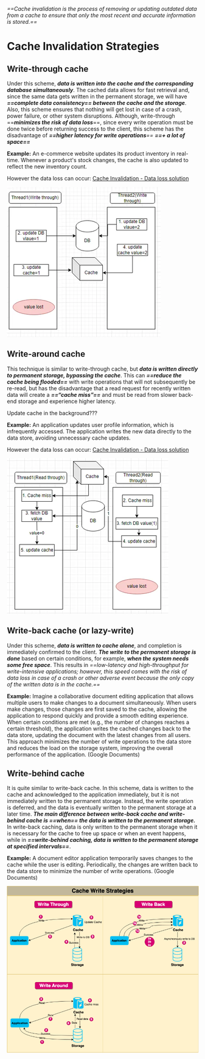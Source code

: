 *==Cache invalidation is the process of removing or updating outdated data from a cache to ensure that only the most recent and accurate information is stored.==*

# Cache Invalidation Strategies

## Write-through cache

Under this scheme, ***data is written into the cache and the corresponding database simultaneously***. The cached data allows for fast retrieval and, since the same data gets written in the permanent storage, we will have ***==complete data consistency== between the cache and the storage***. Also, this scheme ensures that nothing will get lost in case of a crash, power failure, or other system disruptions. Although, write-through ==***minimizes the risk of data loss***==, since every write operation must be done twice before returning success to the client, this scheme has the disadvantage of ***==higher latency for write operations**==* ***==+ a lot of space==***

**Example:** An e-commerce website updates its product inventory in real-time. Whenever a product's stock changes, the cache is also updated to reflect the new inventory count.

However the data loss can occur: [Cache Invalidation - Data loss solution](Cache%20Invalidation%20-%20Data%20loss%20solution.md)

![Pasted image 20231014201619](../../../../../_Attachments/Pasted%20image%2020231014201619.png)

## Write-around cache

This technique is similar to write-through cache, but ***data is written directly to permanent storage, bypassing the cache***. This can ***==reduce the cache being flooded==*** with write operations that will not subsequently be re-read, but has the disadvantage that a read request for recently written data will create a ***==“cache miss”==*** and must be read from slower back-end storage and experience higher latency.

Update cache in the background???

**Example:** An application updates user profile information, which is infrequently accessed. The application writes the new data directly to the data store, avoiding unnecessary cache updates.

However the data loss can occur: [Cache Invalidation - Data loss solution](Cache%20Invalidation%20-%20Data%20loss%20solution.md)

![Pasted image 20231014201715](../../../../../_Attachments/Pasted%20image%2020231014201715.png)

## Write-back cache (or lazy-write)

Under this scheme, ***data is written to cache alone***, and completion is immediately confirmed to the client. ***The write to the permanent storage is done*** based on certain conditions, for example, ***when the system needs some free space***. This results in *==low-latency and high-throughput for write-intensive applications; however, this speed comes with the risk of data loss in case of a crash or other adverse event because the only copy of the written data is in the cache.==*

**Example:** Imagine a collaborative document editing application that allows multiple users to make changes to a document simultaneously. When users make changes, those changes are first saved to the cache, allowing the application to respond quickly and provide a smooth editing experience. When certain conditions are met (e.g., the number of changes reaches a certain threshold), the application writes the cached changes back to the data store, updating the document with the latest changes from all users. This approach minimizes the number of write operations to the data store and reduces the load on the storage system, improving the overall performance of the application. (Google Documents)

## Write-behind cache

It is quite similar to write-back cache. In this scheme, data is written to the cache and acknowledged to the application immediately, but it is not immediately written to the permanent storage. Instead, the write operation is deferred, and the data is eventually written to the permanent storage at a later time. ***The main difference between write-back cache and write-behind cache is ==when== the data is written to the permanent storage.*** In write-back caching, data is only written to the permanent storage when it is necessary for the cache to free up space or when an event happens, while in ***==write-behind caching, data is written to the permanent storage at specified intervals==***.

**Example:** A document editor application temporarily saves changes to the cache while the user is editing. Periodically, the changes are written back to the data store to minimize the number of write operations. (Google Documents)

![Pasted image 20231014172227](../../../../../_Attachments/Pasted%20image%2020231014172227.png)




